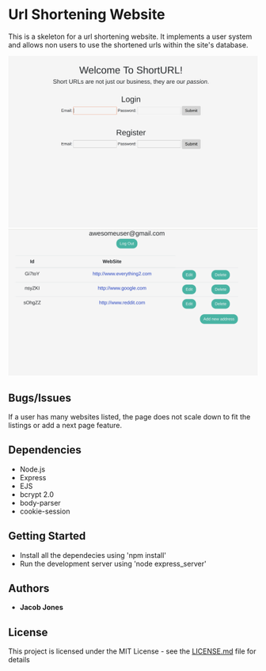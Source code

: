 # Url Shortening Website

This is a skeleton for a url shortening website. It implements a user system and allows non users to use the shortened urls 
within the site's database. 

!["Screenshot of home page"](https://github.com/JacobMJones/url/blob/master/docs/welcomescreen.png)
!["Screenshot of home page"](https://github.com/JacobMJones/url/blob/master/docs/listings.png)
## Bugs/Issues

If a user has many websites listed, the page does not scale down to fit the listings or add a next page feature.
## Dependencies
- Node.js
- Express
- EJS
- bcrypt 2.0
- body-parser
- cookie-session

## Getting Started
- Install all the dependecies using 'npm install'
- Run the development server using 'node express_server'

## Authors

* **Jacob Jones** 

## License

This project is licensed under the MIT License - see the [LICENSE.md](LICENSE.md) file for details


